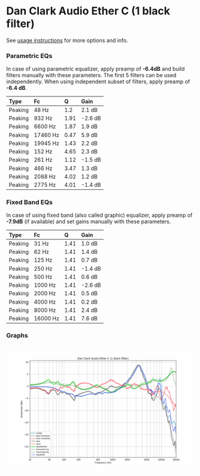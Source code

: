 # Dan Clark Audio Ether C (1 black filter)
See [usage instructions](https://github.com/jaakkopasanen/AutoEq#usage) for more options and info.

### Parametric EQs
In case of using parametric equalizer, apply preamp of **-6.4dB** and build filters manually
with these parameters. The first 5 filters can be used independently.
When using independent subset of filters, apply preamp of **-6.4 dB**.

| Type    | Fc       |    Q | Gain    |
|:--------|:---------|:-----|:--------|
| Peaking | 48 Hz    | 1.2  | 2.1 dB  |
| Peaking | 932 Hz   | 1.91 | -2.6 dB |
| Peaking | 6600 Hz  | 1.87 | 1.9 dB  |
| Peaking | 17460 Hz | 0.47 | 5.9 dB  |
| Peaking | 19945 Hz | 1.43 | 2.2 dB  |
| Peaking | 152 Hz   | 4.65 | 2.3 dB  |
| Peaking | 261 Hz   | 1.12 | -1.5 dB |
| Peaking | 466 Hz   | 3.47 | 1.3 dB  |
| Peaking | 2088 Hz  | 4.02 | 1.2 dB  |
| Peaking | 2775 Hz  | 4.01 | -1.4 dB |

### Fixed Band EQs
In case of using fixed band (also called graphic) equalizer, apply preamp of **-7.9dB**
(if available) and set gains manually with these parameters.

| Type    | Fc       |    Q | Gain    |
|:--------|:---------|:-----|:--------|
| Peaking | 31 Hz    | 1.41 | 1.0 dB  |
| Peaking | 62 Hz    | 1.41 | 1.4 dB  |
| Peaking | 125 Hz   | 1.41 | 0.7 dB  |
| Peaking | 250 Hz   | 1.41 | -1.4 dB |
| Peaking | 500 Hz   | 1.41 | 0.6 dB  |
| Peaking | 1000 Hz  | 1.41 | -2.6 dB |
| Peaking | 2000 Hz  | 1.41 | 0.5 dB  |
| Peaking | 4000 Hz  | 1.41 | 0.2 dB  |
| Peaking | 8000 Hz  | 1.41 | 2.4 dB  |
| Peaking | 16000 Hz | 1.41 | 7.6 dB  |

### Graphs
![](./Dan%20Clark%20Audio%20Ether%20C%20(1%20black%20filter).png)